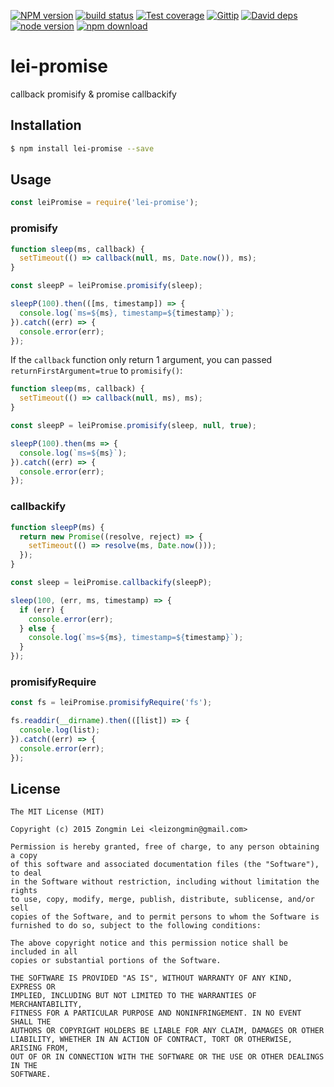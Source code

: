 [![NPM version][npm-image]][npm-url]
[![build status][travis-image]][travis-url]
[![Test coverage][coveralls-image]][coveralls-url]
[![Gittip][gittip-image]][gittip-url]
[![David deps][david-image]][david-url]
[![node version][node-image]][node-url]
[![npm download][download-image]][download-url]

[npm-image]: https://img.shields.io/npm/v/lei-promise.svg?style=flat-square
[npm-url]: https://npmjs.org/package/lei-promise
[travis-image]: https://img.shields.io/travis/leizongmin/node-lei-promise.svg?style=flat-square
[travis-url]: https://travis-ci.org/leizongmin/node-lei-promise
[coveralls-image]: https://img.shields.io/coveralls/leizongmin/node-lei-promise.svg?style=flat-square
[coveralls-url]: https://coveralls.io/r/leizongmin/node-lei-promise?branch=master
[gittip-image]: https://img.shields.io/gittip/leizongmin.svg?style=flat-square
[gittip-url]: https://www.gittip.com/leizongmin/
[david-image]: https://img.shields.io/david/leizongmin/node-lei-promise.svg?style=flat-square
[david-url]: https://david-dm.org/leizongmin/node-lei-promise
[node-image]: https://img.shields.io/badge/node.js-%3E=_0.10-green.svg?style=flat-square
[node-url]: http://nodejs.org/download/
[download-image]: https://img.shields.io/npm/dm/lei-promise.svg?style=flat-square
[download-url]: https://npmjs.org/package/lei-promise

# lei-promise
callback promisify &amp; promise callbackify

## Installation

```bash
$ npm install lei-promise --save
```

## Usage

```javascript
const leiPromise = require('lei-promise');
```

### promisify

```javascript
function sleep(ms, callback) {
  setTimeout(() => callback(null, ms, Date.now()), ms);
}

const sleepP = leiPromise.promisify(sleep);

sleepP(100).then(([ms, timestamp]) => {
  console.log(`ms=${ms}, timestamp=${timestamp}`);
}).catch((err) => {
  console.error(err);
});
```

If the `callback` function only return 1 argument, you can passed `returnFirstArgument=true` to `promisify()`:

```javascript
function sleep(ms, callback) {
  setTimeout(() => callback(null, ms), ms);
}

const sleepP = leiPromise.promisify(sleep, null, true);

sleepP(100).then(ms => {
  console.log(`ms=${ms}`);
}).catch((err) => {
  console.error(err);
});
```

### callbackify

```javascript
function sleepP(ms) {
  return new Promise((resolve, reject) => {
    setTimeout(() => resolve(ms, Date.now()));
  });
}

const sleep = leiPromise.callbackify(sleepP);

sleep(100, (err, ms, timestamp) => {
  if (err) {
    console.error(err);
  } else {
    console.log(`ms=${ms}, timestamp=${timestamp}`);
  }
});
```

### promisifyRequire

```javascript
const fs = leiPromise.promisifyRequire('fs');

fs.readdir(__dirname).then(([list]) => {
  console.log(list);
}).catch((err) => {
  console.error(err);
});
```

## License

```
The MIT License (MIT)

Copyright (c) 2015 Zongmin Lei <leizongmin@gmail.com>

Permission is hereby granted, free of charge, to any person obtaining a copy
of this software and associated documentation files (the "Software"), to deal
in the Software without restriction, including without limitation the rights
to use, copy, modify, merge, publish, distribute, sublicense, and/or sell
copies of the Software, and to permit persons to whom the Software is
furnished to do so, subject to the following conditions:

The above copyright notice and this permission notice shall be included in all
copies or substantial portions of the Software.

THE SOFTWARE IS PROVIDED "AS IS", WITHOUT WARRANTY OF ANY KIND, EXPRESS OR
IMPLIED, INCLUDING BUT NOT LIMITED TO THE WARRANTIES OF MERCHANTABILITY,
FITNESS FOR A PARTICULAR PURPOSE AND NONINFRINGEMENT. IN NO EVENT SHALL THE
AUTHORS OR COPYRIGHT HOLDERS BE LIABLE FOR ANY CLAIM, DAMAGES OR OTHER
LIABILITY, WHETHER IN AN ACTION OF CONTRACT, TORT OR OTHERWISE, ARISING FROM,
OUT OF OR IN CONNECTION WITH THE SOFTWARE OR THE USE OR OTHER DEALINGS IN THE
SOFTWARE.
```
